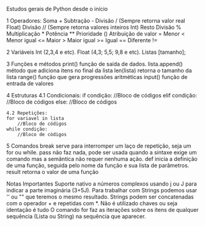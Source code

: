 Estudos gerais de Python desde o início

1 Operadores:
    Soma +
    Subtração -
    Divisão / (Sempre retorna valor real Float)
    Divisão // (Sempre retorna valores inteiros Int)
    Resto Divisão %
    Multiplicação *
    Potência **
    Prioridade ()
    Atribuição de valor =
    Menor <
    Menor igual <=
    Maior >
    Maior igual >=
    Igual ==
    Diferente !=

2 Variáveis
    Int (2,3,4 e etc).
    Float (4,3; 5,5; 9,8 e etc).
    Listas [tamanho];

3 Funções e métodos 
    print() função de saída de dados.
    lista.append() método que adiciona itens no final da lista
    len(lista) retorna o tamanho da lista
    range() função que gera progressões aritméticas
    input() função de entrada de valores

4 Estruturas
    4.1 Condicionais: 
    if condição:
        //Bloco de códigos
    elif condição:
        //Bloco de códigos
    else:
        //Bloco de códigos
   
    4.2 Repetições:
    for variavel in lista
        //Bloco de códigos
    while condição:
        //Bloco de códigos

5 Comandos
    break serve para interromper um laço de repetição, seja um for ou while.
    pass não faz nada, pode ser usada quando a sintaxe exige um comando mas a semântica não requer nenhuma ação.
    def inicia a definição de uma função, seguida pelo nome da função e sua lista de parâmetros.
    result retorna o valor de uma função

Notas Importantes
    Suporte nativo a números complexos usando j ou J para indicar a parte imaginária (3+5J).
    Para trabalhar com Strings podemos usar '' ou "" que teremos o mesmo resultado.
    Strings podem ser concatenadas com o operador + e repetidas com *.
    Não é utilizado chaves ou seja identação é tudo
    O comando for faz as iterações sobre os itens de qualquer sequência (Lista ou String) na sequência que aparecer.